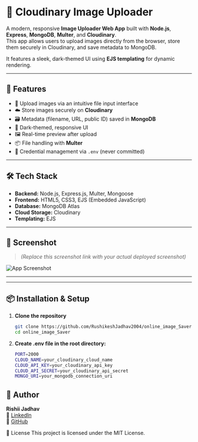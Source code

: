 # 🌆 Cloudinary Image Uploader

A modern, responsive **Image Uploader Web App** built with **Node.js**, **Express**, **MongoDB**, **Multer**, and **Cloudinary**.  
This app allows users to upload images directly from the browser, store them securely in Cloudinary, and save metadata to MongoDB.

It features a sleek, dark-themed UI using **EJS templating** for dynamic rendering.

---

## 🚀 Features

- 📁 Upload images via an intuitive file input interface
- ☁️ Store images securely on **Cloudinary**
- 🗃 Metadata (filename, URL, public ID) saved in **MongoDB**
- 🎨 Dark-themed, responsive UI
- 🖼 Real-time preview after upload
- 📦 File handling with **Multer**
- 🔐 Credential management via `.env` (never committed)

---

## 🛠 Tech Stack

- **Backend:** Node.js, Express.js, Multer, Mongoose  
- **Frontend:** HTML5, CSS3, EJS (Embedded JavaScript)  
- **Database:** MongoDB Atlas  
- **Cloud Storage:** Cloudinary  
- **Templating:** EJS

---

## 📸 Screenshot

> *(Replace this screenshot link with your actual deployed screenshot)*

![App Screenshot](https://github.com/user-attachments/assets/858a5ab0-4b5a-4bd3-bc36-515617dee8cd)

---


---

## 📦 Installation & Setup

1. **Clone the repository**
   ```bash
   git clone https://github.com/RushikeshJadhav2004/online_image_Saver.git
   cd online_image_Saver


2. **Create .env file in the root directory:**
    ```bash
    PORT=2000
   CLOUD_NAME=your_cloudinary_cloud_name
   CLOUD_API_KEY=your_cloudinary_api_key
   CLOUD_API_SECRET=your_cloudinary_api_secret
   MONGO_URI=your_mongodb_connection_uri


 ## 👤 Author

**Rishii Jadhav**  
🔗 [LinkedIn](https://www.linkedin.com/in/rishii-jadhav)  
🔗 [GitHub](https://github.com/RushikeshJadhav2004)


📝 License
This project is licensed under the MIT License.
